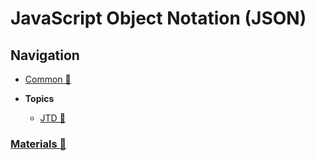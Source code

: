# JavaScript Object Notation (JSON)

## Navigation

- [Common 📂](./index.md)

- **Topics**
  - [JTD 📂](./topics/jtd.md)

### [Materials 📂](./materials.md)
